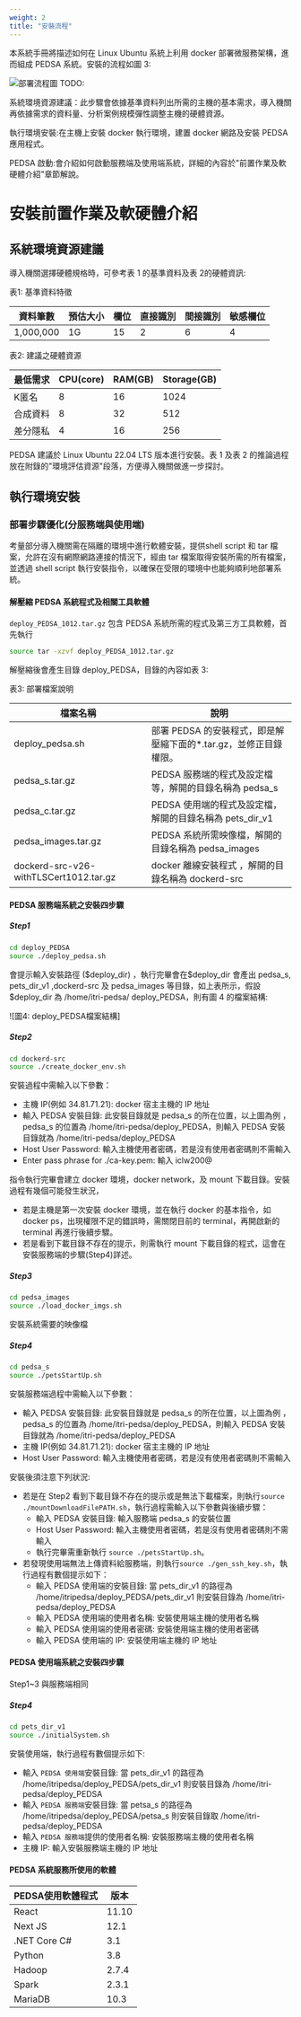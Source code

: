 ```yaml
---
weight: 2
title: "安裝流程"
---
```


本系統手冊將描述如何在 Linux Ubuntu 系統上利用 docker 部署微服務架構，進而組成 PEDSA 系統。安裝的流程如圖 3:

![部署流程圖](以後補) TODO:

系統環境資源建議：此步驟會依據基準資料列出所需的主機的基本需求，導入機關再依據需求的資料量、分析案例規模彈性調整主機的硬體資源。

執行環境安裝:在主機上安裝 docker 執行環境，建置 docker 網路及安裝 PEDSA 應用程式。

PEDSA 啟動:會介紹如何啟動服務端及使用端系統，詳細的內容於"前置作業及軟硬體介紹"章節解說。

# 安裝前置作業及軟硬體介紹

## 系統環境資源建議

導入機關選擇硬體規格時，可參考表 1 的基準資料及表 2的硬體資訊:

表1: 基準資料特徵

| 資料筆數  | 預估大小 | 欄位 | 直接識別 | 間接識別 | 敏感欄位 |
| --------- | -------- | ---- | -------- | -------- | -------- |
| 1,000,000 | 1G       | 15   | 2        | 6        | 4        |

表2: 建議之硬體資源

| 最低需求 | CPU(core) | RAM(GB) | Storage(GB) |
| -------- | --------- | ------- | ----------- |
| K匿名    | 8         | 16      | 1024        |
| 合成資料 | 8         | 32      | 512         |
| 差分隱私 | 4         | 16      | 256         |

PEDSA 建議於 Linux Ubuntu 22.04 LTS 版本進行安裝。表 1 及表 2 的推論過程放在附錄的"環境評估資源"段落，方便導入機關做進一步探討。

## 執行環境安裝

### 部署步驟優化(分服務端與使用端)

考量部分導入機關需在隔離的環境中進行軟體安裝，提供shell script 和 tar 檔案，允許在沒有網際網路連接的情況下，經由 tar 檔案取得安裝所需的所有檔案，並透過 shell script 執行安裝指令，以確保在受限的環境中也能夠順利地部署系統。

#### 解壓縮 PEDSA 系統程式及相關工具軟體

`deploy_PEDSA_1012.tar.gz` 包含 PEDSA 系統所需的程式及第三方工具軟體，首先執行

```sh
source tar -xzvf deploy_PEDSA_1012.tar.gz
```

解壓縮後會產生目錄 deploy_PEDSA，目錄的內容如表 3:

表3: 部署檔案說明

| 檔案名稱                               | 說明                                                               |
| -------------------------------------- | ------------------------------------------------------------------ |
| deploy_pedsa.sh                        | 部署 PEDSA 的安裝程式，即是解壓縮下面的\*.tar.gz，並修正目錄權限。 |
| pedsa_s.tar.gz                         | PEDSA 服務端的程式及設定檔等，解開的目錄名稱為 pedsa_s             |
| pedsa_c.tar.gz                         | PEDSA 使用端的程式及設定檔，解開的目錄名稱為 pets_dir_v1           |
| pedsa_images.tar.gz                    | PEDSA 系統所需映像檔，解開的目錄名稱為 pedsa_images                |
| dockerd-src-v26-withTLSCert1012.tar.gz | docker 離線安裝程式 ，解開的目錄名稱為 dockerd-src                 |

#### PEDSA 服務端系統之安裝四步驟

##### Step1

```sh
cd deploy_PEDSA
source ./deploy_pedsa.sh
```

會提示輸入安裝路徑 (\$deploy_dir) ，執行完畢會在\$deploy_dir 會產出 pedsa_s, pets_dir_v1 ,dockerd-src 及 pedsa_images 等目錄，如上表所示，假設$deploy_dir 為 /home/itri-pedsa/ deploy_PEDSA，則有圖 4 的檔案結構:

![圖4: deploy_PEDSA檔案結構]

##### Step2

```sh
cd dockerd-src
source ./create_docker_env.sh
```

安裝過程中需輸入以下參數：

- 主機 IP(例如 34.81.71.21): docker 宿主主機的 IP 地址
- 輸入 PEDSA 安裝目錄: 此安裝目錄就是 pedsa_s 的所在位置，以上圖為例 ， pedsa_s 的位置為 /home/itri-pedsa/deploy_PEDSA，則輸入 PEDSA 安裝目錄就為 /home/itri-pedsa/deploy_PEDSA
- Host User Password: 輸入主機使用者密碼，若是沒有使用者密碼則不需輸入
- Enter pass phrase for ./ca-key.pem: 輸入 iclw200\@

指令執行完畢會建立 docker 環境，docker network，及 mount 下載目錄。安裝過程有幾個可能發生狀況，

- 若是主機是第一次安裝 docker 環境，並在執行 docker 的基本指令，如 docker ps，出現權限不足的錯誤時，需關閉目前的 terminal，再開啟新的 terminal 再進行後續步驟。
- 若是看到下載目錄不存在的提示，則需執行 mount 下載目錄的程式，這會在安裝服務端的步驟(Step4)詳述。

##### Step3

```sh
cd pedsa_images
source ./load_docker_imgs.sh
```

安裝系統需要的映像檔

##### Step4

```sh
cd pedsa_s
source ./petsStartUp.sh
```

安裝服務端過程中需輸入以下參數：

- 輸入 PEDSA 安裝目錄: 此安裝目錄就是 pedsa_s 的所在位置，以上圖為例 ， pedsa_s 的位置為 /home/itri-pedsa/deploy_PEDSA，則輸入 PEDSA 安裝目錄就為 /home/itri-pedsa/deploy_PEDSA
- 主機 IP(例如 34.81.71.21): docker 宿主主機的 IP 地址
- Host User Password: 輸入主機使用者密碼，若是沒有使用者密碼則不需輸入

安裝後須注意下列狀況:

- 若是在 Step2 看到下載目錄不存在的提示或是無法下載檔案，則執行`source ./mountDownloadFilePATH.sh`，執行過程需輸入以下參數與後續步驟：
  - 輸入 PEDSA 安裝目錄: 輸入服務端 pedsa_s 的安裝位置
  - Host User Password: 輸入主機使用者密碼，若是沒有使用者密碼則不需輸入
  - 執行完畢需重新執行 `source ./petsStartUp.sh`。
- 若發現使用端無法上傳資料給服務端，則執行`source ./gen_ssh_key.sh`，執行過程有數個提示如下：
  - 輸入 PEDSA 使用端的安裝目錄: 當 pets_dir_v1 的路徑為 /home/itripedsa/deploy_PEDSA/pets_dir_v1 則安裝目錄為 /home/itri-pedsa/deploy_PEDSA
  - 輸入 PEDSA 使用端的使用者名稱: 安裝使用端主機的使用者名稱
  - 輸入 PEDSA 使用端的使用者密碼: 安裝使用端主機的使用者密碼
  - 輸入 PEDSA 使用端的 IP: 安裝使用端主機的 IP 地址

#### PEDSA 使用端系統之安裝四步驟

Step1~3 與服務端相同

##### Step4

```sh
cd pets_dir_v1
source ./initialSystem.sh
```

安裝使用端，執行過程有數個提示如下:

- 輸入 `PEDSA 使用端`安裝目錄: 當 pets_dir_v1 的路徑為 /home/itripedsa/deploy_PEDSA/pets_dir_v1 則安裝目錄為 /home/itri-pedsa/deploy_PEDSA
- 輸入 `PEDSA 服務端`安裝目錄: 當 petsa_s 的路徑為 /home/itripedsa/deploy_PEDSA/petsa_s 則安裝目錄取 /home/itri-pedsa/deploy_PEDSA
- 輸入 `PEDSA 服務端`提供的使用者名稱: 安裝服務端主機的使用者名稱
- 主機 IP: 輸入安裝服務端主機的 IP 地址

#### PEDSA 系統服務所使用的軟體

| PEDSA使用軟體程式 | 版本  |
| ----------------- | ----- |
| React             | 11.10 |
| Next JS           | 12.1  |
| .NET Core C#      | 3.1   |
| Python            | 3.8   |
| Hadoop            | 2.7.4 |
| Spark             | 2.3.1 |
| MariaDB           | 10.3  |
